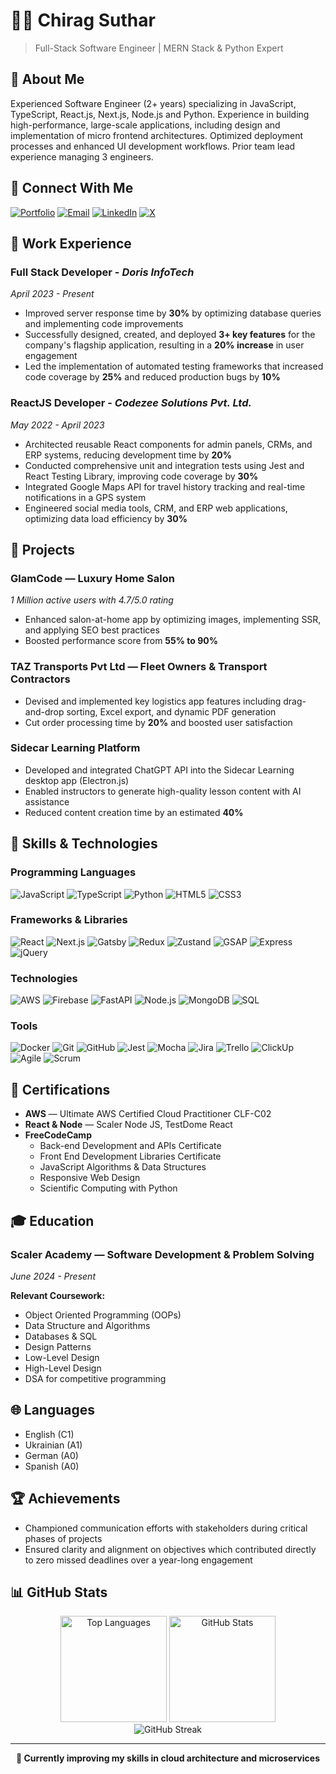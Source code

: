 # 👨‍💻 Chirag Suthar

> Full-Stack Software Engineer | MERN Stack & Python Expert

## 👋 About Me

Experienced Software Engineer (2+ years) specializing in JavaScript, TypeScript, React.js, Next.js, Node.js and Python. Experience in building high-performance, large-scale applications, including design and implementation of micro frontend architectures. Optimized deployment processes and enhanced UI development workflows. Prior team lead experience managing 3 engineers.

## 🔗 Connect With Me

[![Portfolio](https://img.shields.io/badge/Portfolio-chiragsuthar.netlify.app-brightgreen?style=for-the-badge)](http://chiragsuthar.netlify.app)
[![Email](https://img.shields.io/badge/Email-chiragsuthar691@gmail.com-blue?style=for-the-badge&logo=gmail)](mailto:chiragsuthar691@gmail.com) 
[![LinkedIn](https://img.shields.io/badge/LinkedIn-Connect-blue?style=for-the-badge&logo=linkedin)](http://chiragsuthar.netlify.app)
[![X](https://img.shields.io/badge/X_(Twitter)-Follow-black?style=for-the-badge&logo=x)](https://x.com/Chirags251410)

## 💼 Work Experience

### **Full Stack Developer** - *Doris InfoTech*
*April 2023 - Present*

- Improved server response time by **30%** by optimizing database queries and implementing code improvements
- Successfully designed, created, and deployed **3+ key features** for the company's flagship application, resulting in a **20% increase** in user engagement
- Led the implementation of automated testing frameworks that increased code coverage by **25%** and reduced production bugs by **10%**

### **ReactJS Developer** - *Codezee Solutions Pvt. Ltd.*
*May 2022 - April 2023*

- Architected reusable React components for admin panels, CRMs, and ERP systems, reducing development time by **20%**
- Conducted comprehensive unit and integration tests using Jest and React Testing Library, improving code coverage by **30%**
- Integrated Google Maps API for travel history tracking and real-time notifications in a GPS system
- Engineered social media tools, CRM, and ERP web applications, optimizing data load efficiency by **30%**

## 🚀 Projects

### **GlamCode** — Luxury Home Salon
*1 Million active users with 4.7/5.0 rating*

- Enhanced salon-at-home app by optimizing images, implementing SSR, and applying SEO best practices
- Boosted performance score from **55% to 90%**

### **TAZ Transports Pvt Ltd** — Fleet Owners & Transport Contractors

- Devised and implemented key logistics app features including drag-and-drop sorting, Excel export, and dynamic PDF generation
- Cut order processing time by **20%** and boosted user satisfaction

### **Sidecar Learning Platform**

- Developed and integrated ChatGPT API into the Sidecar Learning desktop app (Electron.js)
- Enabled instructors to generate high-quality lesson content with AI assistance
- Reduced content creation time by an estimated **40%**

## 🔧 Skills & Technologies

### Programming Languages
![JavaScript](https://img.shields.io/badge/JavaScript-F7DF1E?style=flat-square&logo=javascript&logoColor=black)
![TypeScript](https://img.shields.io/badge/TypeScript-3178C6?style=flat-square&logo=typescript&logoColor=white)
![Python](https://img.shields.io/badge/Python-3776AB?style=flat-square&logo=python&logoColor=white)
![HTML5](https://img.shields.io/badge/HTML5-E34F26?style=flat-square&logo=html5&logoColor=white)
![CSS3](https://img.shields.io/badge/CSS3-1572B6?style=flat-square&logo=css3&logoColor=white)

### Frameworks & Libraries
![React](https://img.shields.io/badge/React-61DAFB?style=flat-square&logo=react&logoColor=black)
![Next.js](https://img.shields.io/badge/Next.js-000000?style=flat-square&logo=next.js&logoColor=white)
![Gatsby](https://img.shields.io/badge/Gatsby-663399?style=flat-square&logo=gatsby&logoColor=white)
![Redux](https://img.shields.io/badge/Redux-764ABC?style=flat-square&logo=redux&logoColor=white)
![Zustand](https://img.shields.io/badge/Zustand-232F3E?style=flat-square)
![GSAP](https://img.shields.io/badge/GSAP-88CE02?style=flat-square&logo=greensock&logoColor=white)
![Express](https://img.shields.io/badge/Express-000000?style=flat-square&logo=express&logoColor=white)
![jQuery](https://img.shields.io/badge/jQuery-0769AD?style=flat-square&logo=jquery&logoColor=white)

### Technologies
![AWS](https://img.shields.io/badge/AWS-232F3E?style=flat-square&logo=amazon-aws&logoColor=white)
![Firebase](https://img.shields.io/badge/Firebase-FFCA28?style=flat-square&logo=firebase&logoColor=black)
![FastAPI](https://img.shields.io/badge/FastAPI-009688?style=flat-square&logo=fastapi&logoColor=white)
![Node.js](https://img.shields.io/badge/Node.js-339933?style=flat-square&logo=node.js&logoColor=white)
![MongoDB](https://img.shields.io/badge/MongoDB-47A248?style=flat-square&logo=mongodb&logoColor=white)
![SQL](https://img.shields.io/badge/SQL-4479A1?style=flat-square&logo=mysql&logoColor=white)

### Tools
![Docker](https://img.shields.io/badge/Docker-2496ED?style=flat-square&logo=docker&logoColor=white)
![Git](https://img.shields.io/badge/Git-F05032?style=flat-square&logo=git&logoColor=white)
![GitHub](https://img.shields.io/badge/GitHub-181717?style=flat-square&logo=github&logoColor=white)
![Jest](https://img.shields.io/badge/Jest-C21325?style=flat-square&logo=jest&logoColor=white)
![Mocha](https://img.shields.io/badge/Mocha-8D6748?style=flat-square&logo=mocha&logoColor=white)
![Jira](https://img.shields.io/badge/Jira-0052CC?style=flat-square&logo=jira&logoColor=white)
![Trello](https://img.shields.io/badge/Trello-0052CC?style=flat-square&logo=trello&logoColor=white)
![ClickUp](https://img.shields.io/badge/ClickUp-7B68EE?style=flat-square&logo=clickup&logoColor=white)
![Agile](https://img.shields.io/badge/Agile-009688?style=flat-square)
![Scrum](https://img.shields.io/badge/Scrum-6DB33F?style=flat-square)

## 📜 Certifications

- **AWS** — Ultimate AWS Certified Cloud Practitioner CLF-C02
- **React & Node** — Scaler Node JS, TestDome React
- **FreeCodeCamp**
  - Back-end Development and APIs Certificate
  - Front End Development Libraries Certificate
  - JavaScript Algorithms & Data Structures
  - Responsive Web Design
  - Scientific Computing with Python

## 🎓 Education

### **Scaler Academy** — Software Development & Problem Solving
*June 2024 - Present*

**Relevant Coursework:**
- Object Oriented Programming (OOPs)
- Data Structure and Algorithms
- Databases & SQL
- Design Patterns
- Low-Level Design
- High-Level Design
- DSA for competitive programming

## 🌐 Languages

- English (C1)
- Ukrainian (A1)
- German (A0)
- Spanish (A0)

## 🏆 Achievements

- Championed communication efforts with stakeholders during critical phases of projects
- Ensured clarity and alignment on objectives which contributed directly to zero missed deadlines over a year-long engagement

## 📊 GitHub Stats

<div align="center">
  <img src="https://github-readme-stats.vercel.app/api/top-langs?username=chiragsuthar691&show_icons=true&locale=en&layout=compact&theme=radical" alt="Top Languages" height="170"/>
  <img src="https://github-readme-stats.vercel.app/api?username=chiragsuthar691&show_icons=true&locale=en&theme=radical&count_private=true" alt="GitHub Stats" height="170"/>
</div>

<div align="center">
  <img src="https://github-readme-streak-stats.herokuapp.com/?user=chiragsuthar691&theme=radical" alt="GitHub Streak" />
</div>

---

<div align="center">
  <b>🌱 Currently improving my skills in cloud architecture and microservices</b>
</div>
